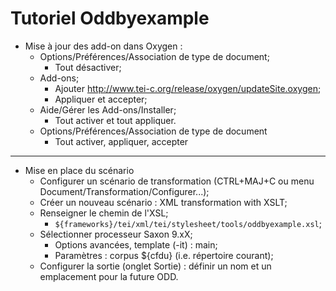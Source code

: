 # Tutoriel Oddbyexample

- Mise à jour des add-on dans Oxygen :
	- Options/Préférences/Association de type de document;
		- Tout désactiver;
	- Add-ons;
		- Ajouter http://www.tei-c.org/release/oxygen/updateSite.oxygen;
		- Appliquer et accepter;
	- Aide/Gérer les Add-ons/Installer;
		- Tout activer et tout appliquer.
	- Options/Préférences/Association de type de document
		- Tout activer, appliquer, accepter
---

- Mise en place du scénario
	- Configurer un scénario de transformation (CTRL+MAJ+C ou menu Document/Transformation/Configurer...);
	- Créer un nouveau scénario : XML transformation with XSLT;
	- Renseigner le chemin de l'XSL;
		- `${frameworks}/tei/xml/tei/stylesheet/tools/oddbyexample.xsl`;
	- Sélectionner processeur Saxon 9.xX;
		- Options avancées, template (-it) : main;
		- Paramètres : corpus ${cfdu} (i.e. répertoire courant);
	- Configurer la sortie (onglet Sortie) : définir un nom et un emplacement pour la future ODD.